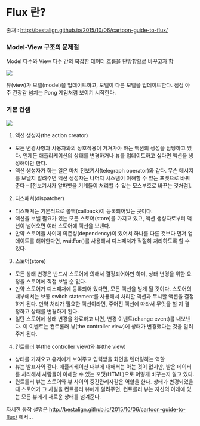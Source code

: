 # Flux 란?

출처 : http://bestalign.github.io/2015/10/06/cartoon-guide-to-flux/

### Model-View 구조의 문제점

Model 다수와 View 다수 간의 복잡한 데이터 흐름을 단방향으로 바꾸고자 함

![](http://bestalign.github.io/2015/10/06/cartoon-guide-to-flux/04.png)

뷰(view)가 모델(model)을 업데이트하고, 모델이 다른 모델을 업데이트한다. 점점 아주 긴장감 넘치는 Pong 게임처럼 보이기 시작한다.

### 기본 컨셉

![](http://bestalign.github.io/2015/10/06/cartoon-guide-to-flux/05.png)

1. 액션 생성자(the action creator)
  * 모든 변경사항과 사용자와의 상호작용이 거쳐가야 하는 액션의 생성을 담당하고 있다. 언제든 애플리케이션의 상태를 변경하거나 뷰를 업데이트하고 싶다면 액션을 생성해야만 한다.
  * 액션 생성자가 하는 일은 마치 전보기사(telegraph operator)와 같다. 무슨 메시지를 보낼지 알려주면 액션 생성자는 나머지 시스템이 이해할 수 있는 포맷으로 바꿔준다 – [전보기사가 알파벳을 기계들이 처리할 수 있는 모스부호로 바꾸는 것처럼].
2. 디스패쳐(dispatcher)
  * 디스패쳐는 기본적으로 콜백(callback)이 등록되어있는 곳이다. 
  * 액션을 보낼 필요가 있는 모든 스토어(store)를 가지고 있고, 액션 생성자로부터 액션이 넘어오면 여러 스토어에 액션을 보낸다.
  * 만약 스토어들 사이에 의존성(dependency)이 있어서 하나를 다른 것보다 먼저 업데이트를 해야한다면, waitFor()를 사용해서 디스패쳐가 적절히 처리하도록 할 수 있다.
3. 스토어(store)
  * 모든 상태 변경은 반드시 스토어에 의해서 결정되어야만 하며, 상태 변경을 위한 요청을 스토어에 직접 보낼 순 없다. 
  * 만약 스토어가 디스패쳐에 등록되어 있다면, 모든 액션을 받게 될 것이다. 스토어의 내부에서는 보통 switch statement를 사용해서 처리할 액션과 무시할 액션을 결정하게 된다. 만약 처리가 필요한 액션이라면, 주어진 액션에 따라서 무엇을 할 지 결정하고 상태를 변경하게 된다.
  * 일단 스토어에 상태 변경을 완료하고 나면, 변경 이벤트(change event)를 내보낸다. 이 이벤트는 컨트롤러 뷰(the controller view)에 상태가 변경했다는 것을 알려주게 된다.
4. 컨트롤러 뷰(the controller view)와 뷰(the view)
  * 상태를 가져오고 유저에게 보여주고 입력받을 화면을 렌더링하는 역할
  * 뷰는 발표자와 같다. 애플리케이션 내부에 대해서는 아는 것이 없지만, 받은 데이터를 처리해서 사람들이 이해할 수 있는 포맷(HTML)으로 어떻게 바꾸는지 알고 있다.
  * 컨트롤러 뷰는 스토어와 뷰 사이의 중간관리자같은 역할을 한다. 상태가 변경되었을 때 스토어가 그 사실을 컨트롤러 뷰에게 알려주면, 컨트롤러 뷰는 자신의 아래에 있는 모든 뷰에게 새로운 상태를 넘겨준다.

자세한 동작 설명은 http://bestalign.github.io/2015/10/06/cartoon-guide-to-flux/ 에서...


